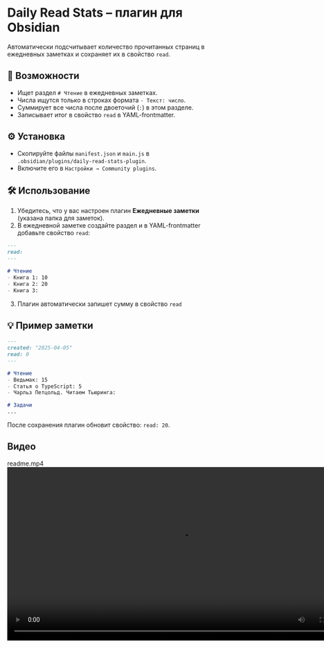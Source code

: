 # Daily Read Stats – плагин для Obsidian  
Автоматически подсчитывает количество прочитанных страниц в ежедневных заметках и сохраняет их в свойство `read`.  

## 📌 Возможности  
- Ищет раздел `# Чтение` в ежедневных заметках.  
- Числа ищутся только в строках формата `- Текст: число`. 
- Суммирует все числа после двоеточий (`:`) в этом разделе.  
- Записывает итог в свойство `read` в YAML-frontmatter.  

## ⚙️ Установка  
- Скопируйте файлы `manifest.json` и `main.js` в `.obsidian/plugins/daily-read-stats-plugin`.  
- Включите его в `Настройки → Community plugins`.  

## 🛠️ Использование  
1. Убедитесь, что у вас настроен плагин **Ежедневные заметки** (указана папка для заметок).  
2. В ежедневной заметке создайте раздел и в YAML-frontmatter добавьте свойство `read`:  
```markdown
---
read: 
---

# Чтение  
- Книга 1: 10  
- Книга 2: 20
- Книга 3: 
```  
3. Плагин автоматически запишет сумму в свойство `read`

 

## 💡 Пример заметки  
```markdown
---
created: "2025-04-05"
read: 0
---

# Чтение  
- Ведьмак: 15  
- Статья о TypeScript: 5
- Чарльз Петцольд. Читаем Тьюринга: 

# Задачи  
...
```  
После сохранения плагин обновит свойство: `read: 20`.  


## Видео
readme.mp4
<video src="readme.mp4" controls width="800"></video>
